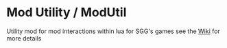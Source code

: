 # Mod Utility / ModUtil
Utility mod for mod interactions within lua for SGG's games 
see the [Wiki](https://github.com/SGG-Modding/ModUtil/wiki) for more details
